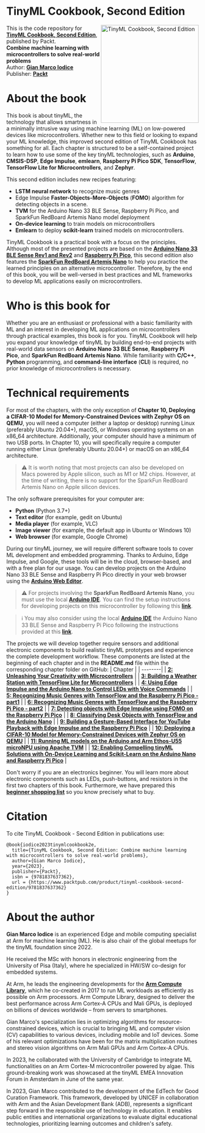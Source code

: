 # TinyML Cookbook, Second Edition

<a href="https://www.packtpub.com/product/tinyml-cookbook-second-edition/9781837637362"><img src="https://m.media-amazon.com/images/I/81DSW7odWRL._SL1500_.jpg" alt="TinyML Cookbook, Second Edition" height="256px" align="right"></a>

This is the code repository for **[TinyML Cookbook, Second Edition](https://www.packtpub.com/product/tinyml-cookbook-second-edition/9781837637362)**, published by Packt.
\
**Combine machine learning with microcontrollers to solve real-world problems**
\
Author: **[Gian Marco Iodice](https://www.linkedin.com/in/gian-marco-iodice-3183a9a1/)**\
Publisher: **[Packt](https://www.packtpub.com/)**

<h1> About the book </h1>
This book is about tinyML, the technology that allows smartness in a minimally intrusive way using machine learning (ML) on low-powered devices like microcontrollers.
Whether new to this field or looking to expand your ML knowledge, this improved second edition of TinyML Cookbook has something for all. Each chapter is structured to be a self-contained project to learn how to use some of the key tinyML technologies, such as <b>Arduino</b>, <b>CMSIS-DSP</b>, <b>Edge Impulse</b>, <b>emlearn</b>, <b>Raspberry Pi Pico SDK</b>, <b>TensorFlow</b>, <b>TensorFlow Lite for Microcontrollers</b>, and <b>Zephyr</b>.

This second edition includes new recipes featuring:
* <b>LSTM neural network</b> to recognize music genres
* Edge Impulse <b>Faster-Objects-More-Objects</b> (<b>FOMO</b>) algorithm for detecting objects in a scene.
* <b>TVM</b> for the Arduino Nano 33 BLE Sense, Raspberry Pi Pico, and SparkFun RedBoard Artemis Nano model deployment
* <b>On-device learning</b> to train models on microcontrollers
* <b>Emlearn</b> to deploy <b>scikit-learn</b> trained models on microcontrollers.

TinyML Cookbook is a practical book with a focus on the principles. Although most of the presented projects are based on the **[Arduino Nano 33 BLE Sense Rev1 and Rev2](https://store.arduino.cc/products/arduino-nano-33-ble-sense)** and **[Raspberry Pi Pico](https://www.raspberrypi.com/products/raspberry-pi-pico/)**, this second edition also features the **[SparkFun RedBoard Artemis Nano](https://www.sparkfun.com/products/15443)** to help you practice the learned principles on an alternative microcontroller.
Therefore, by the end of this book, you will be well-versed in best practices and ML frameworks to develop ML applications easily on microcontrollers.

<h1> Who is this book for </h1>

Whether you are an enthusiast or professional with a basic familiarity with ML and an interest in developing ML applications on microcontrollers through practical examples, this book is for you.
TinyML Cookbook will help you expand your knowledge of tinyML by building end-to-end projects with real-world data sensors on <b>Arduino Nano 33 BLE Sense</b>, <b>Raspberry Pi Pico</b>, and <b>SparkFun RedBoard Artemis Nano</b>.
While familiarity with <b>C/C++</b>, <b>Python</b> programming, and <b>command-line interface</b> (<b>CLI</b>) is required, no prior knowledge of microcontrollers is necessary.

<h1> Technical requirements </h1>

For most of the chapters, with the only exception of <b>Chapter 10, Deploying a CIFAR-10 Model for Memory-Constrained Devices with Zephyr OS on QEMU</b>, you will need a computer (either a laptop or desktop) running Linux (preferably Ubuntu 20.04+), macOS, or Windows operating systems on an x86_64 architecture. Additionally, your computer should have a minimum of two USB ports.
In Chapter 10, you will specifically require a computer running either Linux (preferably Ubuntu 20.04+) or macOS on an x86_64 architecture.

> ⚠️ It is worth noting that most projects can also be developed on Macs powered by Apple silicon, such as M1 or M2 chips. However, at the time of writing, there is no support for the SparkFun RedBoard Artemis Nano on Apple silicon devices.

The only software prerequisites for your computer are:
* **Python** (Python 3.7+)
* **Text editor** (for example, gedit on Ubuntu)
* **Media player** (for example, VLC)
* **Image viewer** (for example, the default app in Ubuntu or Windows 10)
* **Web browser** (for example, Google Chrome)

During our tinyML journey, we will require different software tools to cover ML development and embedded programming. Thanks to Arduino, Edge Impulse, and Google, these tools will be in the cloud, browser-based, and with a free plan for our usage.
You can develop projects on the Arduino Nano 33 BLE Sense and Raspberry Pi Pico directly in your web browser using the **[Arduino Web Editor](https://create.arduino.cc)**.

> ⚠️ For projects involving the <b>SparkFun RedBoard Artemis Nano</b>, you must use the local **[Arduino IDE](https://www.arduino.cc/en/software)**. You can find the setup instructions for developing projects on this microcontroller by following this **[link](https://github.com/PacktPublishing/TinyML-Cookbook_2E/blob/main/Docs/setup_sparkfun_artemis_nano.md)**.

> ℹ️ You may also consider using the local **[Arduino IDE](https://www.arduino.cc/en/software)** the Arduino Nano 33 BLE Sense and Raspberry Pi Pico following the instructions provided at this **[link](https://github.com/PacktPublishing/TinyML-Cookbook_2E/blob/main/Docs/setup_local_arduino_ide.md)**.

The projects we will develop together require sensors and additional electronic components to build realistic tinyML prototypes and experience the complete development workflow. These components are listed at the beginning of each chapter and in the <b>README.md</b> file within the corresponding chapter folder on GitHub:
| Chapter |
| --------|
| **[2: Unleashing Your Creativity with Microcontrollers](https://github.com/PacktPublishing/TinyML-Cookbook_2E/blob/main/Chapter02/README.md)** |
| **[3: Building a Weather Station with TensorFlow Lite for Microcontrollers](https://github.com/PacktPublishing/TinyML-Cookbook_2E/blob/main/Chapter03/README.md)** |
| **[4: Using Edge Impulse and the Arduino Nano to Control LEDs with Voice Commands](https://github.com/PacktPublishing/TinyML-Cookbook_2E/blob/main/Chapter04/README.md)** |
| **[5: Recognizing Music Genres with TensorFlow and the Raspberry Pi Pico - part1](https://github.com/PacktPublishing/TinyML-Cookbook_2E/blob/main/Chapter05_06/README.md)** |
| **[6: Recognizing Music Genres with TensorFlow and the Raspberry Pi Pico - part2](https://github.com/PacktPublishing/TinyML-Cookbook_2E/blob/main/Chapter05_06/README.md)** |
| **[7: Detecting objects with Edge Impulse using FOMO on the Raspberry Pi Pico](https://github.com/PacktPublishing/TinyML-Cookbook_2E/blob/main/Chapter07/README.md)** |
| **[8: Classifying Desk Objects with TensorFlow and the Arduino Nano](https://github.com/PacktPublishing/TinyML-Cookbook_2E/blob/main/Chapter08/README.md)** |
| **[9: Building a Gesture-Based Interface for YouTube Playback with Edge Impulse and the Raspberry Pi Pico](Chapter09/README.md)** |
| **[10: Deploying a CIFAR-10 Model for Memory-Constrained Devices with Zephyr OS on QEMU](https://github.com/PacktPublishing/TinyML-Cookbook_2E/blob/main/Chapter10/README.md)** |
| **[11: Running ML models on the Arduino and Arm Ethos-U55 microNPU using Apache TVM](https://github.com/PacktPublishing/TinyML-Cookbook_2E/blob/main/Chapter11/README.md)** |
| **[12: Enabling Compelling tinyML Solutions with On-Device Learning and Scikit-Learn on the Arduino Nano and Raspberry Pi Pico](https://github.com/PacktPublishing/TinyML-Cookbook_2E/blob/main/Chapter12/README.md)** |

Don't worry if you are an electronics beginner. You will learn more about electronic components such as LEDs, push-buttons, and resistors in the first two chapters of this book. Furthermore, we have prepared this **[beginner shopping list](https://github.com/PacktPublishing/TinyML-Cookbook_2E/blob/main/Docs/shopping_list.md)** so you know precisely what to buy.

<h1> Citation </h1>

To cite TinyML Cookbook - Second Edition in publications use:

```
@book{iodice2023tinymlcookbook2e,
  title={TinyML Cookbook, Second Edition: Combine machine learning with microcontrollers to solve real-world problems},
  author={Gian Marco Iodice},
  year={2023},
  publisher={Packt},
  isbn = {9781837637362},
  url = {https://www.packtpub.com/product/tinyml-cookbook-second-edition/9781837637362}
}
```

<h1> About the author </h1>

<b>Gian Marco Iodice</b> is an experienced Edge and mobile computing specialist at Arm for machine learning (ML). He is also chair of the global meetups for the tinyML foundation since 2022.

He received the MSc with honors in electronic engineering from the University of Pisa (Italy), where he specialized in HW/SW co-design for embedded systems.

At Arm, he leads the engineering developments for the **[Arm Compute Library](https://github.com/ARM-software/ComputeLibrary)**, which he co-created in 2017 to run ML workloads as efficiently as possible on Arm processors. Arm Compute Library, designed to deliver the best performance across Arm Cortex-A CPUs and Mali GPUs, is deployed on billions of devices worldwide – from servers to smartphones.

Gian Marco's specialization lies in optimizing algorithms for resource-constrained devices, which is crucial to bringing ML and computer vision (CV) capabilities to various devices, including mobile and IoT devices. Some of his relevant optimizations have been for the matrix multiplication routines and stereo vision algorithms on Arm Mali GPUs and Arm Cortex-A CPUs.

In 2023, he collaborated with the University of Cambridge to integrate ML functionalities on an Arm Cortex-M microcontroller powered by algae. This ground-breaking work was showcased at the tinyML EMEA Innovation Forum in Amsterdam in June of the same year.

In 2023, Gian Marco contributed to the development of the EdTech for Good Curation Framework. This framework, developed by UNICEF in collaboration with Arm and the Asian Development Bank (ADB), represents a significant step forward in the responsible use of technology in education. It enables public entities and international organizations to evaluate digital educational technologies, prioritizing learning outcomes and children's safety.

